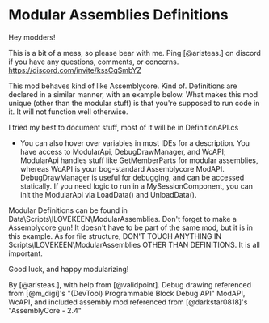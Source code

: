﻿Modular Assemblies Definitions
============================

Hey modders!

This is a bit of a mess, so please bear with me. Ping [@aristeas.] on discord if you have any questions, comments, or concerns.
https://discord.com/invite/kssCqSmbYZ

This mod behaves kind of like Assemblycore. Kind of. Definitions are declared in a similar manner, with an example below.
What makes this mod unique (other than the modular stuff) is that you're supposed to run code in it. It will not function well otherwise.

I tried my best to document stuff, most of it will be in DefinitionAPI.cs
  - You can also hover over variables in most IDEs for a description.
You have access to ModularApi, DebugDrawManager, and WcAPI; ModularApi handles stuff like GetMemberParts for modular assemblies, whereas WcAPI is your bog-standard Assemblycore ModAPI. DebugDrawManager is useful for debugging, and can be accessed statically.
If you need logic to run in a MySessionComponent, you can init the ModularApi via LoadData() and UnloadData().

Modular Definitions can be found in Data\Scripts\ILOVEKEEN\ModularAssemblies\. Don't forget to make a Assemblycore gun! It doesn't have to be part of the same mod, but it is in this example.
As for file structure, DON'T TOUCH ANYTHING IN Scripts\ILOVEKEEN\ModularAssemblies OTHER THAN DEFINITIONS. It is all important.

Good luck, and happy modularizing!





By [@aristeas.], with help from [@validpoint].
Debug drawing referenced from [@m_digi]'s "(DevTool) Programmable Block Debug API"
ModAPI, WcAPI, and included assembly mod referenced from [@darkstar0818]'s "AssemblyCore - 2.4"
